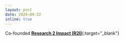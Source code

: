 ```yaml
---
layout: post
date: 2025-09-22
inline: true
---
```

Co-founded [**Research 2 Impact (R2I)**](https://r2i.cs.wisc.edu/){:target="\_blank"}  <i class="fas fa-bullseye"></i>